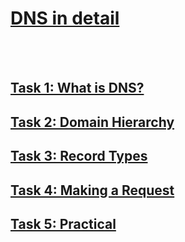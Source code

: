 <h1><ins>DNS in detail</ins></h1><br><br>

<h2><ins>Task 1: What is DNS?</ins></h2>
<h2><ins>Task 2: Domain Hierarchy</ins></h2>
<h2><ins>Task 3: Record Types</ins></h2>
<h2><ins>Task 4: Making a Request</ins></h2>
<h2><ins>Task 5: Practical</ins></h2>
